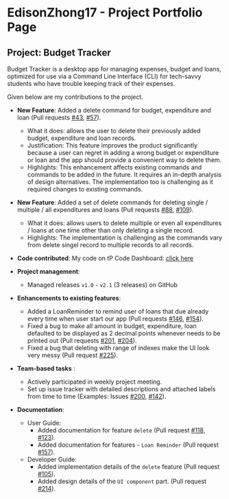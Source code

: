 # EdisonZhong17 - Project Portfolio Page
## Project: Budget Tracker
Budget Tracker is a desktop app for managing expenses, budget and loans, optimized for use via a Command Line Interface (CLI) for tech-savvy students who have trouble keeping track of their expenses.

Given below are my contributions to the project.

* **New Feature**: Added a delete command for budget, expenditure and loan (Pull requests [#43](https://github.com/AY2122S1-CS2113T-F11-2/tp/pull/43), [#57](https://github.com/AY2122S1-CS2113T-F11-2/tp/pull/57)).
    * What it does: allows the user to delete their previously added budget, expenditure and loan records.
    * Justification: This feature improves the product significantly because a user can regret in adding a wrong budget or expenditure or loan and the app should provide a convenient way to delete them.
    * Highlights: This enhancement affects existing commands and commands to be added in the future. It requires an in-depth analysis of design alternatives. The implementation too is challenging as it required changes to existing commands.

* **New Feature**: Added a set of delete commands for deleting single / multiple / all expenditures and loans (Pull requests [#88](https://github.com/AY2122S1-CS2113T-F11-2/tp/pull/88), [#109](https://github.com/AY2122S1-CS2113T-F11-2/tp/pull/109)). 
    * What it does: allows users to delete multiple or even all expenditures / loans at one time other than only deleting a single record.
    * Highlights: The implementation is challenging as the commands vary from delete singel record to multiple records to all records.
    

* **Code contributed**: My code on tP Code Dashboard: [click here](https://nus-cs2113-ay2122s1.github.io/tp-dashboard/?search=&sort=groupTitle&sortWithin=title&since=2021-09-25&timeframe=commit&mergegroup=&groupSelect=groupByRepos&breakdown=false)


* **Project management**:
    * Managed releases `v1.0` - `v2.1` (3 releases) on GitHub


* **Enhancements to existing features**:
    * Added a LoanReminder to remind user of loans that due already every time when user start our app (Pull requests [#146](https://github.com/AY2122S1-CS2113T-F11-2/tp/pull/146), [#154](https://github.com/AY2122S1-CS2113T-F11-2/tp/pull/154)).
    * Fixed a bug to make all amount in budget, expenditure, loan defaulted to be displayed as 2 decimal points whenever needs to be printed out (Pull requests [#201](https://github.com/AY2122S1-CS2113T-F11-2/tp/pull/201), [#204](https://github.com/AY2122S1-CS2113T-F11-2/tp/pull/204)).
    * Fixed a bug that deleting with range of indexes make the UI look very messy (Pull request [#225](https://github.com/AY2122S1-CS2113T-F11-2/tp/pull/225)).

* **Team-based tasks** :
    * Actively participated in weekly project meeting.
    * Set up issue tracker with detailed descriptions and attached labels from time to time (Examples: Issues [#200](https://github.com/AY2122S1-CS2113T-F11-2/tp/issues/200), [#142](https://github.com/AY2122S1-CS2113T-F11-2/tp/issues/142)).


* **Documentation**:
    * User Guide:
        * Added documentation for feature `delete` (Pull request [#118](https://github.com/AY2122S1-CS2113T-F11-2/tp/pull/118), [#123](https://github.com/AY2122S1-CS2113T-F11-2/tp/pull/123)).
        * Added documentation for features - `Loan Reminder` (Pull request [#157](https://github.com/AY2122S1-CS2113T-F11-2/tp/pull/157)).
    * Developer Guide:
        * Added implementation details of the `delete` feature (Pull request [#105](https://github.com/AY2122S1-CS2113T-F11-2/tp/pull/105)).
        * Added design details of the `UI component` part. (Pull request [#214](https://github.com/AY2122S1-CS2113T-F11-2/tp/pull/214)).